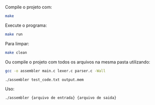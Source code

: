 Compile o projeto com:
   ```sh
   make
   ```

Execute o programa:
   ```sh
   make run
   ```

Para limpar:
   ```sh
   make clean
   ```

Ou compile o projeto com todos os arquivos na mesma pasta utilizando:
   ```sh
   gcc -o assembler main.c lexer.c parser.c -Wall
   
   ./assembler test_code.txt output.mem
   ```
   
Uso:
   ```sh
   ./assembler {arquivo de entrada} {arquivo de saida}
   ```
